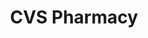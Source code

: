 ---
title: "CVS Pharmacy"
url: /katy/cvs-pharmacy-west-grand-parkway-south-frontage-road/
shop: Drogerie
---